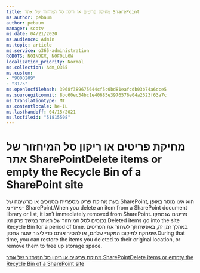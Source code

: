 ```yaml
---
title: מחיקת פריטים או ריקון סל המיחזור של אתר SharePoint
ms.author: pebaum
author: pebaum
manager: scotv
ms.date: 04/21/2020
ms.audience: Admin
ms.topic: article
ms.service: o365-administration
ROBOTS: NOINDEX, NOFOLLOW
localization_priority: Normal
ms.collection: Adm_O365
ms.custom:
- "9000209"
- "3175"
ms.openlocfilehash: 3968f389675644cf5c0bd81eafcdb03b74a6dce5
ms.sourcegitcommit: 8bc60ec34bc1e40685e3976576e04a2623f63a7c
ms.translationtype: MT
ms.contentlocale: he-IL
ms.lasthandoff: 04/15/2021
ms.locfileid: "51815508"
---
```

# <a name="delete-items-or-empty-the-recycle-bin-of-a-sharepoint-site"></a><span data-ttu-id="7ca8b-102">מחיקת פריטים או ריקון סל המיחזור של אתר SharePoint</span><span class="sxs-lookup"><span data-stu-id="7ca8b-102">Delete items or empty the Recycle Bin of a SharePoint site</span></span> 

<span data-ttu-id="7ca8b-103">בעת מחיקת פריט מספריית מסמכים או מרשימה של SharePoint, הוא אינו מוסר באופן מיידי מ- SharePoint.</span><span class="sxs-lookup"><span data-stu-id="7ca8b-103">When you delete an item from a SharePoint document library or list, it isn’t immediately removed from SharePoint.</span></span> <span data-ttu-id="7ca8b-104">פריטים שנמחקו נכנסים לסל המיחזור של האתר במשך פרק זמן.</span><span class="sxs-lookup"><span data-stu-id="7ca8b-104">Deleted items go into the site Recycle Bin for a period of time.</span></span> <span data-ttu-id="7ca8b-105">במהלך זמן זה, באפשרותך לשחזר את הפריטים שמחקת למיקום המקורי שלהם, או להסיר אותם כדי ליצור שטח אחסון.</span><span class="sxs-lookup"><span data-stu-id="7ca8b-105">During that time, you can restore the items you deleted to their original location, or remove them to free up storage space.</span></span>

[<span data-ttu-id="7ca8b-106">מחיקת פריטים או ריקון סל המיחזור של אתר SharePoint</span><span class="sxs-lookup"><span data-stu-id="7ca8b-106">Delete items or empty the Recycle Bin of a SharePoint site</span></span>](https://support.office.com/article/2e713599-d13e-40d6-96dc-66f0a366f74e)